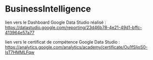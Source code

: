 # BusinessIntelligence

lien vers le Dashboard Google Data Studio réalisé : https://datastudio.google.com/reporting/23d46b78-4e21-49d1-bffc-413964e57a77

lien vers le certificat de compétence Google Data Studio : https://analytics.google.com/analytics/academy/certificate/Ou1fSljoS0-IsT7HMMLFqw
